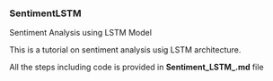 ### SentimentLSTM
Sentiment Analysis using LSTM Model

This is a tutorial on sentiment analysis usig LSTM architecture.

All the steps including code is provided in **Sentiment_LSTM_.md** file
